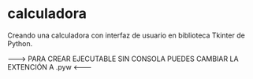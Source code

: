 # calculadora
Creando una calculadora con interfaz de usuario en biblioteca Tkinter de Python.

---> PARA CREAR EJECUTABLE SIN CONSOLA PUEDES CAMBIAR LA EXTENCIÓN A .pyw <---
